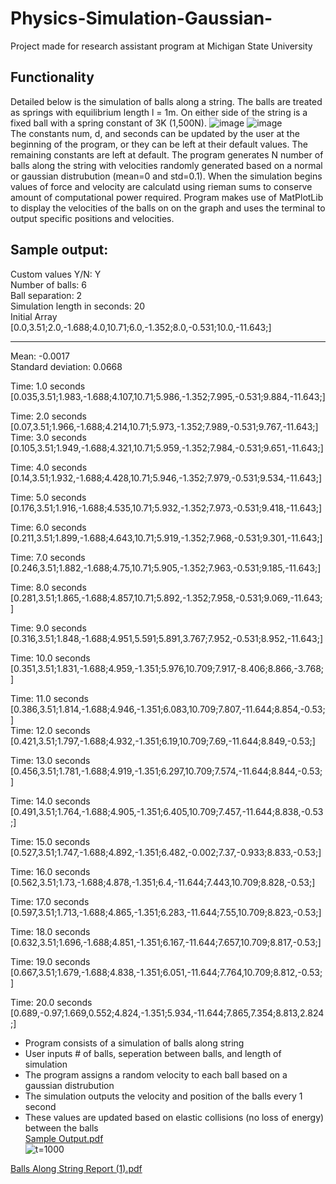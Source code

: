 # Physics-Simulation-Gaussian-
Project made for research assistant program at Michigan State University
## Functionality
Detailed below is the simulation of balls along a string. The balls are treated as springs with
equilibrium length l = 1m. On either side of the string is a fixed ball with a spring constant of 3K
(1,500N).
![image](https://user-images.githubusercontent.com/38506899/161406799-cb7e414d-3917-4f9f-9a73-885166005668.png)
![image](https://user-images.githubusercontent.com/38506899/161406808-e802ff8b-4e98-412f-b4e5-c275b094626e.png) <br />
The constants num, d, and seconds can be updated by the user at the beginning of the program,
or they can be left at their default values. The remaining constants are left at default. The program generates N number of 
balls along the string with velocities randomly generated based on a normal or gaussian distrubution (mean=0 and std=0.1).
When the simulation begins values of force and velocity are calculatd using rieman sums to conserve amount of computational power required. Program makes use of MatPlotLib to display the velocities of the balls on on the graph and uses the terminal to output specific positions and velocities. 
## Sample output: 
Custom values Y/N: Y <br />
Number of balls: 6<br />
Ball separation: 2<br />
Simulation length in seconds: 20<br />
Initial Array<br />
[0.0,3.51;2.0,-1.688;4.0,10.71;6.0,-1.352;8.0,-0.531;10.0,-11.643;]<br />
*****
Mean: -0.0017 <br />
Standard deviation: 0.0668 <br />

Time: 1.0 seconds <br />
[0.035,3.51;1.983,-1.688;4.107,10.71;5.986,-1.352;7.995,-0.531;9.884,-11.643;] <br />

Time: 2.0 seconds<br />
[0.07,3.51;1.966,-1.688;4.214,10.71;5.973,-1.352;7.989,-0.531;9.767,-11.643;]<br />
Time: 3.0 seconds<br />
[0.105,3.51;1.949,-1.688;4.321,10.71;5.959,-1.352;7.984,-0.531;9.651,-11.643;]<br />

Time: 4.0 seconds<br />
[0.14,3.51;1.932,-1.688;4.428,10.71;5.946,-1.352;7.979,-0.531;9.534,-11.643;]<br />

Time: 5.0 seconds<br />
[0.176,3.51;1.916,-1.688;4.535,10.71;5.932,-1.352;7.973,-0.531;9.418,-11.643;]<br />

Time: 6.0 seconds<br />
[0.211,3.51;1.899,-1.688;4.643,10.71;5.919,-1.352;7.968,-0.531;9.301,-11.643;]<br />

Time: 7.0 seconds<br />
[0.246,3.51;1.882,-1.688;4.75,10.71;5.905,-1.352;7.963,-0.531;9.185,-11.643;]<br />

Time: 8.0 seconds<br />
[0.281,3.51;1.865,-1.688;4.857,10.71;5.892,-1.352;7.958,-0.531;9.069,-11.643;]<br />

Time: 9.0 seconds<br />
[0.316,3.51;1.848,-1.688;4.951,5.591;5.891,3.767;7.952,-0.531;8.952,-11.643;]<br />

Time: 10.0 seconds<br />
[0.351,3.51;1.831,-1.688;4.959,-1.351;5.976,10.709;7.917,-8.406;8.866,-3.768;]<br />

Time: 11.0 seconds<br />
[0.386,3.51;1.814,-1.688;4.946,-1.351;6.083,10.709;7.807,-11.644;8.854,-0.53;]<br />
Time: 12.0 seconds<br />
[0.421,3.51;1.797,-1.688;4.932,-1.351;6.19,10.709;7.69,-11.644;8.849,-0.53;]<br />

Time: 13.0 seconds<br />
[0.456,3.51;1.781,-1.688;4.919,-1.351;6.297,10.709;7.574,-11.644;8.844,-0.53;]<br />

Time: 14.0 seconds<br />
[0.491,3.51;1.764,-1.688;4.905,-1.351;6.405,10.709;7.457,-11.644;8.838,-0.53;]<br />

Time: 15.0 seconds<br />
[0.527,3.51;1.747,-1.688;4.892,-1.351;6.482,-0.002;7.37,-0.933;8.833,-0.53;]<br />

Time: 16.0 seconds<br />
[0.562,3.51;1.73,-1.688;4.878,-1.351;6.4,-11.644;7.443,10.709;8.828,-0.53;]<br />

Time: 17.0 seconds<br />
[0.597,3.51;1.713,-1.688;4.865,-1.351;6.283,-11.644;7.55,10.709;8.823,-0.53;]<br />

Time: 18.0 seconds <br />
[0.632,3.51;1.696,-1.688;4.851,-1.351;6.167,-11.644;7.657,10.709;8.817,-0.53;]<br />

Time: 19.0 seconds<br />
[0.667,3.51;1.679,-1.688;4.838,-1.351;6.051,-11.644;7.764,10.709;8.812,-0.53;]<br />

Time: 20.0 seconds<br />
[0.689,-0.97;1.669,0.552;4.824,-1.351;5.934,-11.644;7.865,7.354;8.813,2.824;]<br />



 - Program consists of a simulation of balls along string 
 - User inputs # of balls, seperation between balls, and length of simulation
 - The program assigns a random velocity to each ball based on a gaussian distrubution 
 - The simulation outputs the velocity and position of the balls every 1 second 
 - These values are updated based on elastic collisions (no loss of energy) between the balls <br />
  [Sample Output.pdf](https://github.com/Ebarrett11/Physics-Simulation-Gaussian-/files/8401839/Sample.Output.pdf) <br />
 ![t=1000](https://user-images.githubusercontent.com/38506899/161366686-0720388e-30c9-405e-8f80-f943aae53500.png)

[Balls Along String Report (1).pdf](https://github.com/Ebarrett11/Physics-Simulation-Gaussian-/files/8403602/Balls.Along.String.Report.1.pdf)
